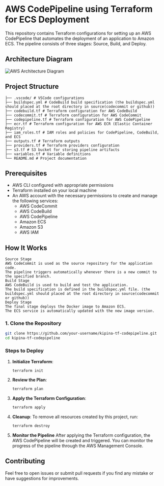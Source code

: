 # AWS CodePipeline using Terraform for ECS Deployment

This repository contains Terraform configurations for setting up an AWS CodePipeline that automates the deployment of an application to Amazon ECS. The pipeline consists of three stages: Source, Build, and Deploy.

## Architecture Diagram

![AWS Architecture Diagram](https://github.com/imshahidmahmood/kipina-tf-codepipeline/blob/main/AWS%20CodePipeline%20with%20Terraform%20for%20ECS%20Deployment.drawio.png?raw=true)

## Project Structure

    ├── .vscode/ # VSCode configurations
    ├── buildspec.yml # CodeBuild build specification (the buildspec.yml should placed at the root directory in source(codecommit or github))
    ├── codebuild.tf # Terraform configuration for AWS CodeBuild
    ├── codecommit.tf # Terraform configuration for AWS CodeCommit
    ├── codepipeline.tf # Terraform configuration for AWS CodePipeline
    ├── ecr.tf # Terraform configuration for AWS ECR (Elastic Container Registry)
    ├── iam_roles.tf # IAM roles and policies for CodePipeline, CodeBuild, and ECS
    ├── outputs.tf # Terraform outputs
    ├── providers.tf # Terraform providers configuration
    ├── s3.tf # S3 bucket for storing pipeline artifacts
    ├── variables.tf # Variable definitions
    └── README.md # Project documentation


## Prerequisites

- AWS CLI configured with appropriate permissions
- Terraform installed on your local machine
- An AWS account with the necessary permissions to create and manage the following services:
  - AWS CodeCommit
  - AWS CodeBuild
  - AWS CodePipeline
  - Amazon ECS
  - Amazon S3
  - AWS IAM


## How It Works
    Source Stage
    AWS CodeCommit is used as the source repository for the application code.
    The pipeline triggers automatically whenever there is a new commit to the specified branch.
    Build Stage
    AWS CodeBuild is used to build and test the application.
    The build specification is defined in the buildspec.yml file. (the buildspec.yml should placed at the root directory in source(codecommit or github))
    Deploy Stage
    The final stage deploys the Docker image to Amazon ECS.
    The ECS service is automatically updated with the new image version.

### 1. Clone the Repository

```bash
git clone https://github.com/your-username/kipina-tf-codepipeline.git
cd kipina-tf-codepipeline
```

### Steps to Deploy

1. **Initialize Terraform**:

    ```bash
    terraform init
    ```

2. **Review the Plan**:
    ```bash
    terraform plan
    ```

3. **Apply the Terraform Configuration**:
    ```bash
    terraform apply
    ```

4. **Cleanup**:
    To remove all resources created by this project, run:
    ```bash
    terraform destroy
    ```

5. **Monitor the Pipeline**
    After applying the Terraform configuration, the AWS CodePipeline will be created and triggered. You can monitor the progress of the pipeline through the AWS Management Console.

## Contributing

Feel free to open issues or submit pull requests if you find any mistake or have suggestions for improvements.
